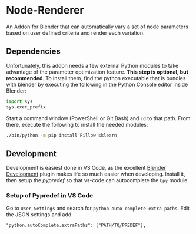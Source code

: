# Node-Renderer
An Addon for Blender that can automatically vary a set of node parameters based on user defined criteria and render each variation.

## Dependencies

Unfortunately, this addon needs a few external Python modules to take advantage of the parameter optimization feature. **This step is optional, but recommended**. To install them, find the python executable that is bundles with blender by executing the following in the Python Console editor inside Blender:

```python
import sys
sys.exec_prefix
```

Start a command window (PowerShell or Git Bash) and `cd` to that path. From there, execute the following to install the needed modules:

```cmd
./bin/python -m pip install Pillow sklearn
```
## Development
Development is easiest done in VS Code, as the excellent [Blender Development](https://github.com/JacquesLucke/blender_vscode) plugin makes life so much easier when developing. Install it, then setup the *pypredef* so that vs-code can autocomplete the `bpy` module.

### Setup of Pypredef in VS Code

Go to `User Settings` and search for `python auto complete extra paths`. Edit the JSON settings and add 

```
"python.autoComplete.extraPaths": ["PATH/TO/PREDEF"],
```